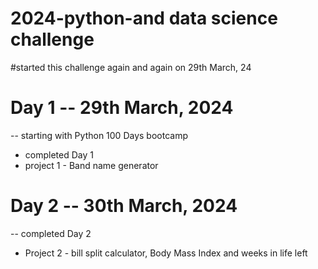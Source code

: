 # 2024-python-and data science challenge
#started this challenge again and again on 29th March, 24

# Day 1 -- 29th March, 2024

-- starting with Python 100 Days bootcamp
- completed Day 1 
- project 1 - Band name generator

# Day 2 -- 30th March, 2024

-- completed Day 2
- Project 2 - bill split calculator, Body Mass Index and weeks in life left